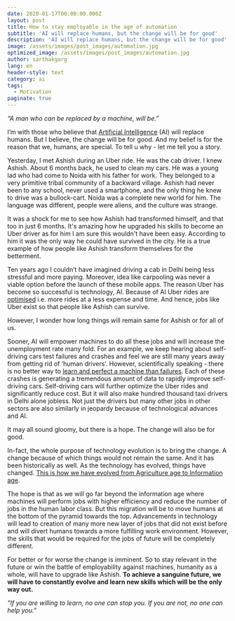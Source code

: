 ```yaml
---
date: 2020-01-17T00:00:00.000Z
layout: post
title: How to stay employable in the age of automation
subtitle: 'AI will replace humans, but the change will be for good'
description: 'AI will replace humans, but the change will be for good'
image: /assets/images/post_images/automation.jpg
optimized_image: /assets/images/post_images/automation.jpg
author: sarthakgarg
lang: en
header-style: text
category: ai
tags:
  - Motivation
paginate: true
---
```

*“A man who can be replaced by a machine, will be.”*

I’m with those who believe that [Artificial Intelligence](https://en.wikipedia.org/wiki/Artificial_intelligence) (AI) will replace humans. But I believe, the change will be for good. And my belief is for the reason that we, humans, are special. To tell u why - let me tell you a story.

Yesterday, I met Ashish during an Uber ride. He was the cab driver. I knew Ashish. About 6 months back, he used to clean my cars. He was a young lad who had come to Noida with his father for work. They belonged to a very primitive tribal community of a backward village. Ashish had never been to any school, never used a smartphone, and the only thing he knew to drive was a bullock-cart. Noida was a complete new world for him. The language was different, people were aliens, and the culture was strange.    

It was a shock for me to see how Ashish had transformed himself, and that too in just 6 months. It's amazing how he upgraded his skills to become an Uber driver as for him I am sure this wouldn't have been easy. According to him it was the only way he could have survived in the city. He is a true example of how people like Ashish transform themselves for the betterment.

Ten years ago I couldn’t have imagined driving a cab in Delhi being less stressful and more paying. Moreover, idea like carpooling was never a viable option before the launch of these mobile apps. The reason Uber has become so successful is technology, AI. Because of AI Uber rides are [optimised](https://en.wikipedia.org/wiki/Mathematical_optimization#Computational_optimization_techniques) i.e. more rides at a less expense and time. And hence, jobs like Uber exist so that people like Ashish can survive.

However, I wonder how long things will remain same for Ashish or for all of us. 

Sooner, AI will empower machines to do all these jobs and will increase the unemployment rate many fold. For an example, we keep hearing about self-driving cars test failures and crashes and feel we are still many years away from getting rid of ‘human drivers’. However, scientifically speaking - there is no better way to [learn and perfect a machine than failures](https://www.cnet.com/roadshow/news/self-driving-cars-learn-from-mistakes/). Each of these crashes is generating a tremendous amount of data to rapidly improve self-driving cars. Self-driving cars will further optimize the Uber rides and significantly reduce cost. But it will also make hundred thousand taxi drivers in Delhi alone jobless. Not just the drivers but many other jobs in other sectors are also similarly in jeopardy because of technological advances and AI.

It may all sound gloomy, but there is a hope. The change will also be for good. 

In-fact, the whole purpose of technology evolution is to bring the change. A change because of which things would not remain the same. And it has been historically as well. As the technology has evolved, things have changed. [This is how we have evolved from Agriculture age to Information age](https://www.preceden.com/timelines/37313-how-did-we-came-to-the-information-age-).

The hope is that as we will go far beyond the information age where machines will perform jobs with higher efficiency and reduce the number of jobs in the human labor class. But this migration will be to move humans at the bottom of the pyramid towards the top. Advancements in technology will lead to creation of many more new layer of jobs that did not exist before and will divert humans towards a more fulfilling work environment. However, the skills that would be required for the jobs of future will be completely different.

For better or for worse the change is imminent. So to stay relevant in the future or win the battle of employability against machines, humanity as a whole, will have to upgrade like Ashish. **To achieve a sanguine future, we will have to constantly evolve and learn new skills which will be the only way out.**

*"If you are willing to learn, no one can stop you. If you are not, no one can help you."*
